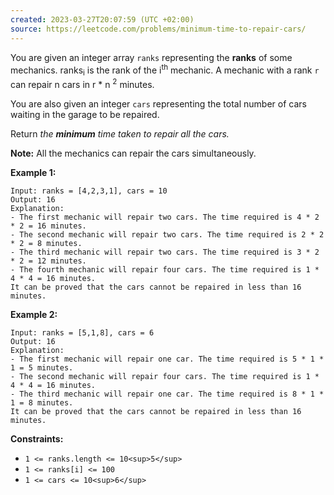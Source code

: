 ```yaml
---
created: 2023-03-27T20:07:59 (UTC +02:00)
source: https://leetcode.com/problems/minimum-time-to-repair-cars/
---
```

You are given an integer array `ranks` representing the **ranks** of some mechanics. ranks<sub>i</sub> is the rank of the i<sup>th</sup> mechanic. A mechanic with a rank `r` can repair n cars in r * n <sup>2</sup> minutes.

You are also given an integer `cars` representing the total number of cars waiting in the garage to be repaired.

Return _the **minimum** time taken to repair all the cars._

**Note:** All the mechanics can repair the cars simultaneously.

**Example 1:**

```
Input: ranks = [4,2,3,1], cars = 10
Output: 16
Explanation: 
- The first mechanic will repair two cars. The time required is 4 * 2 * 2 = 16 minutes.
- The second mechanic will repair two cars. The time required is 2 * 2 * 2 = 8 minutes.
- The third mechanic will repair two cars. The time required is 3 * 2 * 2 = 12 minutes.
- The fourth mechanic will repair four cars. The time required is 1 * 4 * 4 = 16 minutes.
It can be proved that the cars cannot be repaired in less than 16 minutes.

```

**Example 2:**

```
Input: ranks = [5,1,8], cars = 6
Output: 16
Explanation: 
- The first mechanic will repair one car. The time required is 5 * 1 * 1 = 5 minutes.
- The second mechanic will repair four cars. The time required is 1 * 4 * 4 = 16 minutes.
- The third mechanic will repair one car. The time required is 8 * 1 * 1 = 8 minutes.
It can be proved that the cars cannot be repaired in less than 16 minutes.

```

**Constraints:**

-   `1 <= ranks.length <= 10<sup>5</sup>`
-   `1 <= ranks[i] <= 100`
-   `1 <= cars <= 10<sup>6</sup>`
